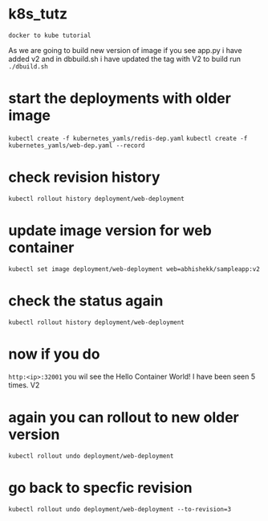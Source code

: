 # k8s_tutz
``` docker to kube tutorial ```

As we are going to build new version of image if you see app.py i have added v2
and in dbbuild.sh i have updated the tag with V2 to build run
```./dbuild.sh ```


# start the deployments with older image
``` kubectl create -f kubernetes_yamls/redis-dep.yaml ```
``` kubectl create -f kubernetes_yamls/web-dep.yaml --record ```

# check revision history
``` kubectl rollout history deployment/web-deployment ```

# update image version for web container
``` kubectl set image deployment/web-deployment web=abhishekk/sampleapp:v2 ```

# check the status again
``` kubectl rollout history deployment/web-deployment ```

# now if you do
``` http:<ip>:32001 ```
you wil see the Hello Container World! I have been seen 5 times.
V2

# again you can rollout to new older version
``` kubectl rollout undo deployment/web-deployment ```

# go back to specfic revision
``` kubectl rollout undo deployment/web-deployment --to-revision=3 ```